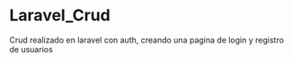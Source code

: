 # Laravel_Crud
Crud realizado en laravel con auth, creando una pagina de login y registro de usuarios
